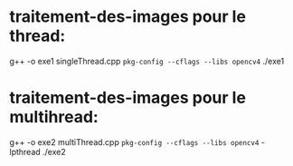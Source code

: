 # traitement-des-images pour le thread: 
g++ -o exe1 singleThread.cpp `pkg-config --cflags --libs opencv4`
./exe1
# traitement-des-images pour le multihread:
g++ -o exe2 multiThread.cpp `pkg-config --cflags --libs opencv4` -lpthread
./exe2
